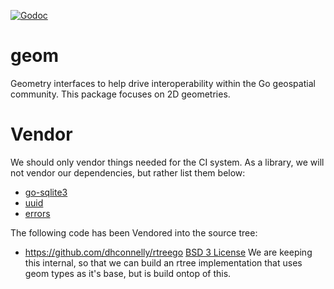 [![Godoc](http://img.shields.io/badge/godoc-reference-blue.svg?style=flat)](https://godoc.org/github.com/go-spatial/geom)

# geom
Geometry interfaces to help drive interoperability within the Go geospatial community. This package focuses on 2D geometries.

# Vendor

We should only vendor things needed for the CI system. As a library, we will not vendor our dependencies, but rather list them below:

*  [go-sqlite3](http://godoc.org/github.com/mattn/go-sqlite3)
*  [uuid](http://godoc.org/github.com/pborman/uuid)
*  [errors](http://godoc.org/github.com/gdey/errors)

The following code has been Vendored into the source tree:


* https://github.com/dhconnelly/rtreego [BSD 3 License](https://github.com/dhconnelly/rtreego/blob/master/LICENSE)
	We are keeping this internal, so that we can build an rtree implementation that uses geom types as it's base, but is build ontop of this.

